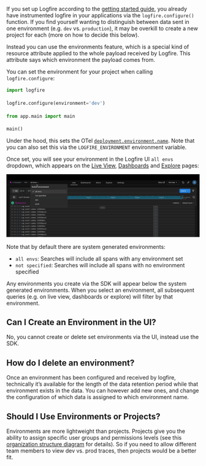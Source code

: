If you set up Logfire according to the [getting started guide](../../index.md), you already have instrumented logfire in your applications
via the `logfire.configure()` function. If you find yourself wanting to distinguish between data sent in one environment (e.g. `dev` vs. `production`), it may be overkill to create a new project for each (more on how to decide this below).

Instead you can use the environments feature, which is a special kind of resource attribute applied to the whole payload received by Logfire.
This attribute says which environment the payload comes from.

You can set the environment for your project when calling `logfire.configure`:

```py title="main.py"
import logfire

logfire.configure(environment='dev')

from app.main import main

main()
```

Under the hood, this sets the OTel [`deployment.environment.name`](https://opentelemetry.io/docs/specs/semconv/resource/deployment-environment/).
Note that you can also set this via the `LOGFIRE_ENVIRONMENT` environment variable.

Once set, you will see your environment in the Logfire UI `all envs` dropdown, which appears
on the [Live View](../web-ui/live.md), [Dashboards](../web-ui/dashboards.md) and [Explore](../web-ui/explore.md) pages:

![Environments](../../images/guide/environments.png)

Note that by default there are system generated environments:

- `all envs`: Searches will include all spans with any environment set
- `not specified`: Searches will include all spans with no environment specified

Any environments you create via the SDK will appear below the system generated environments. When you select an environment,
all subsequent queries (e.g. on live view, dashboards or explore) will filter by that environment.

## Can I Create an Environment in the UI?
No, you cannot create or delete set environments via the UI, instead use the SDK.

## How do I delete an environment?
Once an environment has been configured and received by logfire, technically it’s available for
the length of the data retention period while that environment exists in the data.
You can however add new ones, and change the configuration of which data is assigned to which
environment name.

## Should I Use Environments or Projects?

Environments are more lightweight than projects. Projects give you the ability to assign specific
user groups and permissions levels (see this [organization structure diagram](docs/reference/organization-structure/) for details).
So if you need to allow different team members to view dev vs. prod traces, then projects would be a better fit.
